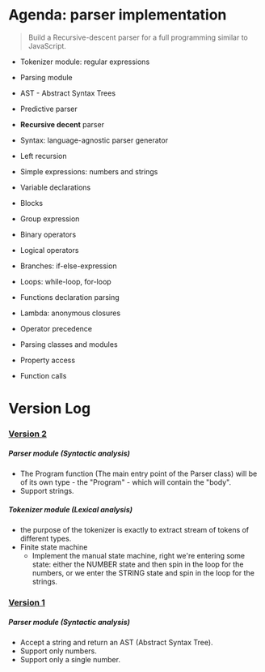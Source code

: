# Agenda: parser implementation

> Build a Recursive-descent parser for a full programming similar to JavaScript.

- Tokenizer module: regular expressions
- Parsing module
- AST - Abstract Syntax Trees
- Predictive parser
- **Recursive decent** parser
- Syntax: language-agnostic parser generator
- Left recursion
- Simple expressions: numbers and strings
- Variable declarations
- Blocks
- Group expression

- Binary operators
- Logical operators
- Branches: if-else-expression
- Loops: while-loop, for-loop
- Functions declaration parsing
- Lambda: anonymous closures
- Operator precedence
- Parsing classes and modules
- Property access
- Function calls

# Version Log

<h3>
	<a href="https://github.com/lt502676921/recursive-descent-parser/tree/v2">Version 2<a>
</h3>

##### Parser module (Syntactic analysis)

- The Program function (The main entry point of the Parser class) will be of its own type - the "Program" - which will contain the "body".
- Support strings.

##### Tokenizer module (Lexical analysis)

- the purpose of the tokenizer is exactly to extract stream of tokens of different types.
- Finite state machine
  - Implement the manual state machine, right we're entering some state: either the NUMBER state and then spin in the loop for the numbers, or we enter the STRING state and spin in the loop for the strings.

<h3>
	<a href="https://github.com/lt502676921/recursive-descent-parser/tree/v1">Version 1<a>
</h3>

##### Parser module (Syntactic analysis)

- Accept a string and return an AST (Abstract Syntax Tree).
- Support only numbers.
- Support only a single number.
